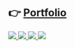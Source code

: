 <p align="center">
  <h2>
    👉
    <a href="https://antoninjuquel.github.io/AntoninJuquel/" target="_blank">
      Portfolio
    </a>
  </h2>
  <a href="https://github.com/AntoninJuquel">
    <img src="http://github-profile-summary-cards.vercel.app/api/cards/profile-details?username=AntoninJuquel&theme=transparent" />
  </a>
  <a href="https://github.com/AntoninJuquel">
    <img src="https://github-readme-streak-stats.herokuapp.com/?user=AntoninJuquel&hide_border=true&card_width=338&theme=transparent" />
  </a>
  <a href="https://github.com/AntoninJuquel">
    <img src="http://github-profile-summary-cards.vercel.app/api/cards/stats?username=AntoninJuquel&theme=transparent" />
  </a>
  <a href="https://github.com/AntoninJuquel">
    <img src="https://github-readme-stats.vercel.app/api/top-langs/?username=AntoninJuquel&langs_count=10&hide=jupyter%20notebook,vim%20script,cmake,makefile,batchfile,emacs%20lisp,css,html&card_width=699&hide_border=true&theme=transparent&layout=compact" />
  </a>
</p>
